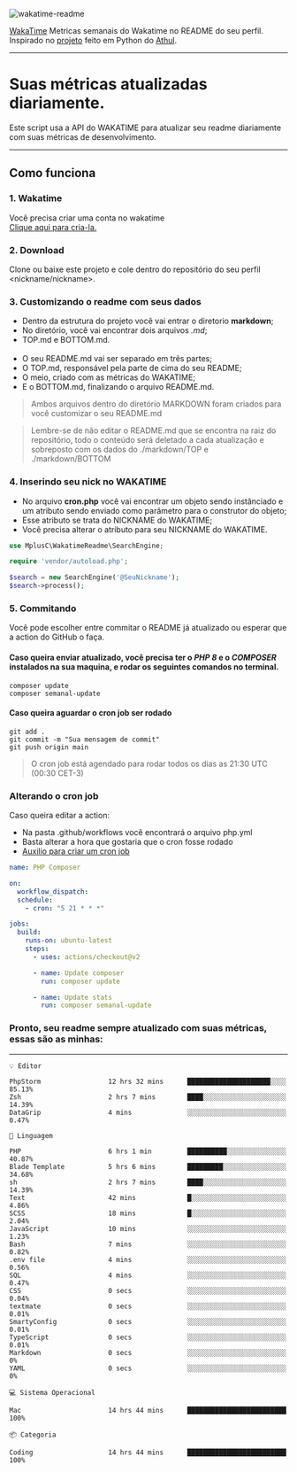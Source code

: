 ![wakatime-readme](https://socialify.git.ci/bymatheus/wakatime-readme/image?description=1&descriptionEditable=M%C3%A9tricas%20semanais%20do%20Wakatime%20no%20seu%20README%20de%20perfil.&font=KoHo&forks=1&language=1&owner=1&pattern=Signal&stargazers=1&theme=Dark)

[WakaTime](https://wakatime.com) Metricas semanais do Wakatime no README do seu perfil. <br>
Inspirado no [projeto](https://github.com/athul/waka-readme) feito em Python do [Athul](https://github.com/athul).
___

# Suas métricas atualizadas diariamente.
Este script usa a API do WAKATIME para atualizar seu readme diariamente com suas métricas de desenvolvimento.

___

## Como funciona

### 1. Wakatime
Você precisa criar uma conta no wakatime <br>
[Clique aqui para cria-la.](https://wakatime.com) 

### 2. Download
Clone ou baixe este projeto e cole dentro do repositório do seu perfil <nickname/nickname>.

### 3. Customizando o readme com seus dados
- Dentro da estrutura do projeto você vai entrar o diretorio **markdown**;  
- No diretório, você vai encontrar dois arquivos *.md*;
- TOP.md e BOTTOM.md.
<br><br>
- O seu README.md vai ser separado em três partes; 
- O TOP.md, responsável pela parte de cima do seu README;
- O meio, criado com as métricas do WAKATIME;
- E o BOTTOM.md, finalizando o arquivo README.md.<br>

> Ambos arquivos dentro do diretório MARKDOWN foram criados para você customizar o seu README.md

> Lembre-se de não editar o README.md que se encontra na raiz do repositório, todo o conteúdo será deletado a cada atualização e sobreposto com os dados do ./markdown/TOP e ./markdown/BOTTOM

### 4. Inserindo seu nick no WAKATIME
- No arquivo **cron.php** você vai encontrar um objeto sendo instânciado e um atributo sendo enviado como parâmetro para o construtor do objeto;
- Esse atributo se trata do NICKNAME do WAKATIME;
- Você precisa alterar o atributo para seu NICKNAME do WAKATIME.

```php
use MplusC\WakatimeReadme\SearchEngine;

require 'vendor/autoload.php';

$search = new SearchEngine('@SeuNickname');
$search->process();
```

### 5. Commitando
Você pode escolher entre commitar o README já atualizado ou esperar que a action do GitHub o faça. <br>

#### Caso queira enviar atualizado, você precisa ter o *PHP 8* e o *COMPOSER* instalados na sua maquina, e rodar os seguintes comandos no terminal.
```composer
composer update
composer semanal-update 
```

#### Caso queira aguardar o cron job ser rodado 
```git 
git add .
git commit -m "Sua mensagem de commit"
git push origin main
```

>O cron job está agendado para rodar todos os dias as 21:30 UTC (00:30 CET-3) 

### Alterando o cron job
Caso queira editar a action:

- Na pasta .github/workflows você encontrará o arquivo php.yml
- Basta alterar a hora que gostaria que o cron fosse rodado
- [Auxilio para criar um cron job](https://crontab.guru)

```yml
name: PHP Composer

on:
  workflow_dispatch:
  schedule:
    - cron: "5 21 * * *"

jobs:
  build:
    runs-on: ubuntu-latest
    steps:
      - uses: actions/checkout@v2

      - name: Update composer
        run: composer update

      - name: Update stats
        run: composer semanal-update
```

### Pronto, seu readme sempre atualizado com suas métricas, essas são as minhas:

___
```text
💡 Editor

PhpStorm                 12 hrs 32 mins      █████████████████████░░░░     85.13%
Zsh                      2 hrs 7 mins        ████░░░░░░░░░░░░░░░░░░░░░     14.39%
DataGrip                 4 mins              ░░░░░░░░░░░░░░░░░░░░░░░░░      0.47%
```
```text
💬 Linguagem

PHP                      6 hrs 1 min         ██████████░░░░░░░░░░░░░░░     40.87%
Blade Template           5 hrs 6 mins        █████████░░░░░░░░░░░░░░░░     34.68%
sh                       2 hrs 7 mins        ████░░░░░░░░░░░░░░░░░░░░░     14.39%
Text                     42 mins             █░░░░░░░░░░░░░░░░░░░░░░░░      4.86%
SCSS                     18 mins             █░░░░░░░░░░░░░░░░░░░░░░░░      2.04%
JavaScript               10 mins             ░░░░░░░░░░░░░░░░░░░░░░░░░      1.23%
Bash                     7 mins              ░░░░░░░░░░░░░░░░░░░░░░░░░      0.82%
.env file                4 mins              ░░░░░░░░░░░░░░░░░░░░░░░░░      0.56%
SQL                      4 mins              ░░░░░░░░░░░░░░░░░░░░░░░░░      0.47%
CSS                      0 secs              ░░░░░░░░░░░░░░░░░░░░░░░░░      0.04%
textmate                 0 secs              ░░░░░░░░░░░░░░░░░░░░░░░░░      0.01%
SmartyConfig             0 secs              ░░░░░░░░░░░░░░░░░░░░░░░░░      0.01%
TypeScript               0 secs              ░░░░░░░░░░░░░░░░░░░░░░░░░      0.01%
Markdown                 0 secs              ░░░░░░░░░░░░░░░░░░░░░░░░░         0%
YAML                     0 secs              ░░░░░░░░░░░░░░░░░░░░░░░░░         0%
```
```text
💻 Sistema Operacional

Mac                      14 hrs 44 mins      █████████████████████████       100%
```
```text
📦 Categoria

Coding                   14 hrs 44 mins      █████████████████████████       100%
```
